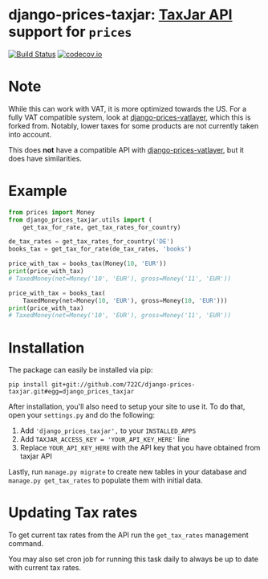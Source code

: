 # django-prices-taxjar: [TaxJar API](https://taxjar.com/) support for `prices`

[![Build Status](https://secure.travis-ci.org/722C/django-prices-taxjar.png)](https://travis-ci.org/722C/django-prices-taxjar) [![codecov.io](https://img.shields.io/codecov/c/github/722C/django-prices-taxjar/master.svg)](http://codecov.io/github/722C/django-prices-taxjar?branch=master)

# Note

While this can work with VAT, it is more optimized towards the US. For a fully VAT compatible system, look at [django-prices-vatlayer](https://github.com/mirumee/django-prices-vatlayer), which this is forked from. Notably, lower taxes for some products are not currently taken into account.

This does **not** have a compatible API with [django-prices-vatlayer](https://github.com/mirumee/django-prices-vatlayer), but it does have similarities.

# Example

```python
from prices import Money
from django_prices_taxjar.utils import (
    get_tax_for_rate, get_tax_rates_for_country)

de_tax_rates = get_tax_rates_for_country('DE')
books_tax = get_tax_for_rate(de_tax_rates, 'books')

price_with_tax = books_tax(Money(10, 'EUR'))
print(price_with_tax)
# TaxedMoney(net=Money('10', 'EUR'), gross=Money('11', 'EUR'))

price_with_tax = books_tax(
    TaxedMoney(net=Money(10, 'EUR'), gross=Money(10, 'EUR')))
print(price_with_tax)
# TaxedMoney(net=Money('10', 'EUR'), gross=Money('11', 'EUR'))
```

# Installation

The package can easily be installed via pip:

```
pip install git+git://github.com/722C/django-prices-taxjar.git#egg=django_prices_taxjar
```

After installation, you'll also need to setup your site to use it. To do that, open your `settings.py` and do the following:

1.  Add `'django_prices_taxjar',` to your `INSTALLED_APPS`
2.  Add `TAXJAR_ACCESS_KEY = 'YOUR_API_KEY_HERE'` line
3.  Replace `YOUR_API_KEY_HERE` with the API key that you have obtained from taxjar API

Lastly, run `manage.py migrate` to create new tables in your database and `manage.py get_tax_rates` to populate them with initial data.

# Updating Tax rates

To get current tax rates from the API run the `get_tax_rates` management command.

You may also set cron job for running this task daily to always be up to date with current tax rates.
